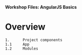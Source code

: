 **Workshop Files: AngularJS Basics**

# Overview
    1.      Project components
    1.1     App
    1.2     Modules
